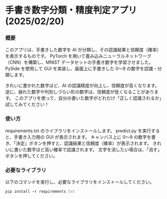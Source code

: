# 手書き数字分類・精度判定アプリ(2025/02/20)
### 概要
このアプリは、手書きした数字を AI が分類し、その認識結果と信頼度（確率）を表示するものです。
PyTorch を用いて畳み込みニューラルネットワーク（CNN）を構築し、MNIST データセットの手書き数字を学習させました。
PySide を使用して GUI を実装し、画面上に手書きした 0〜9 の数字を認識・分類します。

きれいに書かれた数字ほど、AI の認識精度が向上し、信頼度が高くなります。
逆に、崩れた数字や判別しづらい形の数字は、信頼度が低くなることがあります。
このアプリを使って、自分の書いた数字がどれだけ「正しく認識されるか」試してみてください！

### 使い方
requirements.txt のライブラリをインストールします。
predict.py を実行すると、手書き入力用の GUI が表示されます。
キャンバス上に 0〜9 の数字を書き、「決定」ボタンを押すと、認識結果と信頼度（確率）が表示されます。
きれいに書いた数字ほど高い確率で認識されます。
文字を消したい場合は、「消す」ボタンを押してください。
### 必要なライブラリ
以下のコマンドを実行し、必要なライブラリをインストールしてください。
```ruby:qiita.rb
pip install -r requirements.txt
```
